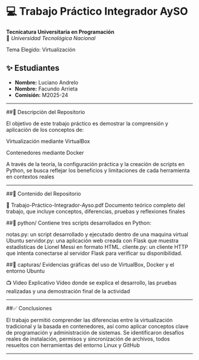 # 💻 Trabajo Práctico Integrador AySO 
**Tecnicatura Universitaria en Programación**  
📍 *Universidad Tecnológica Nacional*

Tema Elegido: Virtualización

## ✨ Estudiantes 
- **Nombre:** Luciano Andrelo
- **Nombre:** Facundo Arrieta
- **Comisión:** M2025-24  

---

##📁 Descripción del Repositorio

El objetivo de este trabajo práctico es demostrar la comprensión y aplicación de los conceptos de:

Virtualización mediante VirtualBox

Contenedores mediante Docker

A través de la teoría, la configuración práctica y la creación de scripts en Python, se busca reflejar los beneficios y limitaciones de cada herramienta en contextos reales


---

##📂 Contenido del Repositorio

📄 Trabajo-Práctico-Integrador-Ayso.pdf
Documento teórico completo del trabajo, que incluye conceptos, diferencias, pruebas y reflexiones finales

##📁 python/ Contiene tres scripts desarrollados en Python:

notas.py: un script desarrollado y ejecutado dentro de una maquina virtual Ubuntu
servidor.py: una aplicación web creada con Flask que muestra estadísticas de Lionel Messi en formato HTML.
cliente.py: un cliente HTTP que intenta conectarse al servidor Flask para verificar su disponibilidad.

##📁 capturas/
Evidencias gráficas del uso de VirtualBox, Docker y el entorno Ubuntu

📺 Video Explicativo 
Video donde se explica el desarrollo, las pruebas realizadas y una demostración final de la actividad


---

##✅ Conclusiones

El trabajo permitió comprender las diferencias entre la virtualización tradicional y la basada en contenedores, así como aplicar conceptos clave de programación y administración de sistemas. Se identificaron desafíos reales de instalación, permisos y sincronización de archivos, todos resueltos con herramientas del entorno Linux y GitHub

---



